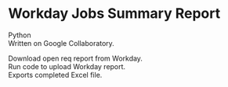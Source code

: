# Workday Jobs Summary Report
Python  
Written on Google Collaboratory.  
  
Download open req report from Workday.  
Run code to upload Workday report.  
Exports completed Excel file.
